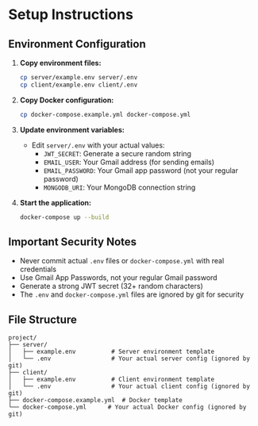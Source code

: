 # Setup Instructions

## Environment Configuration

1. **Copy environment files:**
   ```bash
   cp server/example.env server/.env
   cp client/example.env client/.env
   ```

2. **Copy Docker configuration:**
   ```bash
   cp docker-compose.example.yml docker-compose.yml
   ```

3. **Update environment variables:**
   - Edit `server/.env` with your actual values:
     - `JWT_SECRET`: Generate a secure random string
     - `EMAIL_USER`: Your Gmail address (for sending emails)
     - `EMAIL_PASSWORD`: Your Gmail app password (not your regular password)
     - `MONGODB_URI`: Your MongoDB connection string

4. **Start the application:**
   ```bash
   docker-compose up --build
   ```

## Important Security Notes

- Never commit actual `.env` files or `docker-compose.yml` with real credentials
- Use Gmail App Passwords, not your regular Gmail password
- Generate a strong JWT secret (32+ random characters)
- The `.env` and `docker-compose.yml` files are ignored by git for security

## File Structure

```
project/
├── server/
│   ├── example.env          # Server environment template
│   └── .env                 # Your actual server config (ignored by git)
├── client/
│   ├── example.env          # Client environment template
│   └── .env                 # Your actual client config (ignored by git)
├── docker-compose.example.yml  # Docker template
└── docker-compose.yml      # Your actual Docker config (ignored by git)
```
